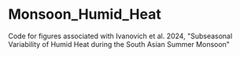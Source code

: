 # Monsoon_Humid_Heat
Code for figures associated with Ivanovich et al. 2024, "Subseasonal Variability of Humid Heat during the South Asian Summer Monsoon"
